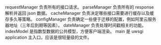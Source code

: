 requestManager 负责所有的接口请求。
parseManager 负责所有的 response 解析并返回 json 数据。
cacheManager 负责决定哪些接口需要进行缓存以及缓存多久等策略。
configManager 负责确定一些便于迁移的配置，例如阿里云服务器地址（三年后到期等因素）。
dateManager 负责处理时间戳相关的功能。
indexModel 是指数型数据的公共模型，方便客户端渲染。
main 是 uwsgi application 主入口，应该是很轻量级的文件。